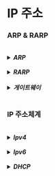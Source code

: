 # IP 주소

### ARP & RARP

<br>

<details>
<summary><b><i>ARP</b></i></summary>
<div markdown="1">
    <ul>
      <li><b><i>IP 주소로부터 MAC 주소를 구하는 프로토콜</i></b></li>
    </ul>
</div>
</details>

<br>

<details>
<summary><b><i>RARP</b></i></summary>
<div markdown="1">
    <ul>
      <li><b><i>MAC 주소로부터 IP 주소를 구하는 프로토콜</i></b></li>
    </ul>
</div>
</details>

<br>

<details>
<summary><b><i>게이트웨이</b></i></summary>
<div markdown="1">
    <ul>
      <li><b><i>서로 다른 통신망, 프로콜을 사용하는 네트워크 간의 통신을 가능하게 하는 관문 역할을 함</i></b></li>
    </ul>
</div>
</details>

<br>

### IP 주소체계

<br>

<details>
<summary><b><i>Ipv4</b></i></summary>
<div markdown="1">
    <ul>
      <li><b><i>32비트를 8비트 단위로</i></b></li>
    </ul>
</div>
</details>

<br>

<details>
<summary><b><i>Ipv6</b></i></summary>
<div markdown="1">
    <ul>
      <li><b><i>64비트를 16비트 단위로</i></b></li>
    </ul>
</div>
</details>

<br>

<details>
<summary><b><i>DHCP</b></i></summary>
<div markdown="1">
    <ul>
      <li><b><i>자동으로 할당하기 위한 네트워크 관리 프로토콜</i></b></li>
    </ul>
</div>
</details>